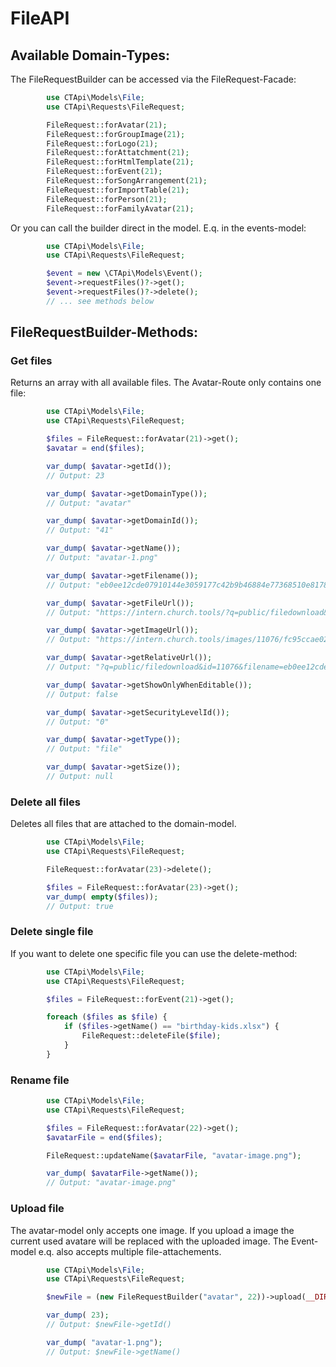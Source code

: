 # FileAPI

## Available Domain-Types:

The FileRequestBuilder can be accessed via the FileRequest-Facade:

```php
        use CTApi\Models\File;
        use CTApi\Requests\FileRequest;

        FileRequest::forAvatar(21);
        FileRequest::forGroupImage(21);
        FileRequest::forLogo(21);
        FileRequest::forAttatchment(21);
        FileRequest::forHtmlTemplate(21);
        FileRequest::forEvent(21);
        FileRequest::forSongArrangement(21);
        FileRequest::forImportTable(21);
        FileRequest::forPerson(21);
        FileRequest::forFamilyAvatar(21);

```

Or you can call the builder direct in the model. E.q. in the events-model:

```php
        use CTApi\Models\File;
        use CTApi\Requests\FileRequest;

        $event = new \CTApi\Models\Event();
        $event->requestFiles()?->get();
        $event->requestFiles()?->delete();
        // ... see methods below

```

## FileRequestBuilder-Methods:

### Get files

Returns an array with all available files. The Avatar-Route only contains one file:

```php
        use CTApi\Models\File;
        use CTApi\Requests\FileRequest;

        $files = FileRequest::forAvatar(21)->get();
        $avatar = end($files);

        var_dump( $avatar->getId());
        // Output: 23

        var_dump( $avatar->getDomainType());
        // Output: "avatar"

        var_dump( $avatar->getDomainId());
        // Output: "41"

        var_dump( $avatar->getName());
        // Output: "avatar-1.png"

        var_dump( $avatar->getFilename());
        // Output: "eb0ee12cde07910144e3059177c42b9b46884e77368510e8178bd486b3a0748c"

        var_dump( $avatar->getFileUrl());
        // Output: "https://intern.church.tools/?q=public/filedownload&id=11076&filename=eb0ee12cde07910144e3059177c42b9b46884e77368510e8178bd486b3a0748c"

        var_dump( $avatar->getImageUrl());
        // Output: "https://intern.church.tools/images/11076/fc95ccae02311467801819503fae71db26a4dc18e19e4eca916d30831db161c2"

        var_dump( $avatar->getRelativeUrl());
        // Output: "?q=public/filedownload&id=11076&filename=eb0ee12cde07910144e3059177c42b9b46884e77368510e8178bd486b3a0748c"

        var_dump( $avatar->getShowOnlyWhenEditable());
        // Output: false

        var_dump( $avatar->getSecurityLevelId());
        // Output: "0"

        var_dump( $avatar->getType());
        // Output: "file"

        var_dump( $avatar->getSize());
        // Output: null


```

### Delete all files

Deletes all files that are attached to the domain-model.

```php
        use CTApi\Models\File;
        use CTApi\Requests\FileRequest;

        FileRequest::forAvatar(23)->delete();

        $files = FileRequest::forAvatar(23)->get();
        var_dump( empty($files));
        // Output: true


```

### Delete single file

If you want to delete one specific file you can use the delete-method:

```php
        use CTApi\Models\File;
        use CTApi\Requests\FileRequest;

        $files = FileRequest::forEvent(21)->get();

        foreach ($files as $file) {
            if ($files->getName() == "birthday-kids.xlsx") {
                FileRequest::deleteFile($file);
            }
        }

```

### Rename file

```php
        use CTApi\Models\File;
        use CTApi\Requests\FileRequest;

        $files = FileRequest::forAvatar(22)->get();
        $avatarFile = end($files);

        FileRequest::updateName($avatarFile, "avatar-image.png");

        var_dump( $avatarFile->getName());
        // Output: "avatar-image.png"


```

### Upload file

The avatar-model only accepts one image. If you upload a image the current used avatare will be replaced with the
uploaded image. The Event-model e.q. also accepts multiple file-attachements.

```php
        use CTApi\Models\File;
        use CTApi\Requests\FileRequest;

        $newFile = (new FileRequestBuilder("avatar", 22))->upload(__DIR__ . "/../../integration/Requests/resources/avatar-1.png");

        var_dump( 23);
        // Output: $newFile->getId()

        var_dump( "avatar-1.png");
        // Output: $newFile->getName()


```